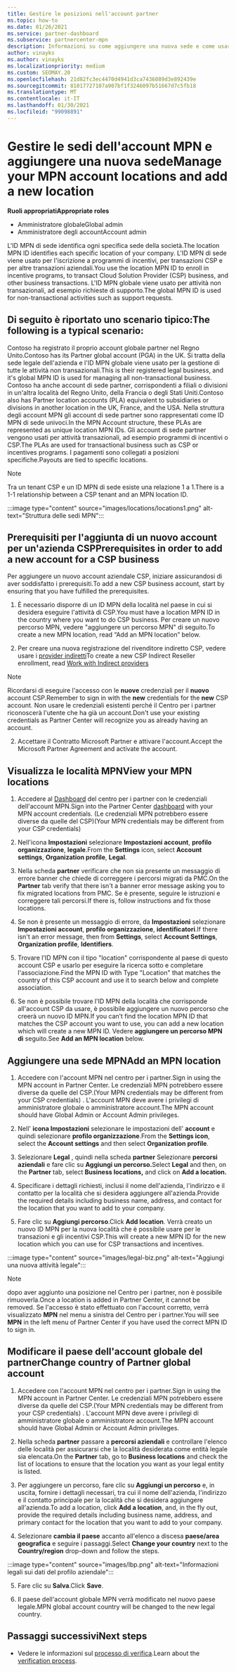 ```yaml
---
title: Gestire le posizioni nell'account partner
ms.topic: how-to
ms.date: 01/26/2021
ms.service: partner-dashboard
ms.subservice: partnercenter-mpn
description: Informazioni su come aggiungere una nuova sede e come usare l'ID MNP di sede in programmi di incentivi, transazioni aziendali CSP, sottoscrizioni e altre transazioni.
author: vinayks
ms.author: vinayks
ms.localizationpriority: medium
ms.custom: SEOMAY.20
ms.openlocfilehash: 21d82fc3ec4470d4941d3ca7436089d3e892439e
ms.sourcegitcommit: 81017727107a907bf1f3246097b51667d7c5fb18
ms.translationtype: MT
ms.contentlocale: it-IT
ms.lasthandoff: 01/30/2021
ms.locfileid: "99098891"
---
```

# <a name="manage-your-mpn-account-locations-and-add-a-new-location"></a><span data-ttu-id="49058-103">Gestire le sedi dell'account MPN e aggiungere una nuova sede</span><span class="sxs-lookup"><span data-stu-id="49058-103">Manage your MPN account locations and add a new location</span></span>


<span data-ttu-id="49058-104">**Ruoli appropriati**</span><span class="sxs-lookup"><span data-stu-id="49058-104">**Appropriate roles**</span></span>

- <span data-ttu-id="49058-105">Amministratore globale</span><span class="sxs-lookup"><span data-stu-id="49058-105">Global admin</span></span>
- <span data-ttu-id="49058-106">Amministratore degli account</span><span class="sxs-lookup"><span data-stu-id="49058-106">Account admin</span></span>

<span data-ttu-id="49058-107">L'ID MPN di sede identifica ogni specifica sede della società.</span><span class="sxs-lookup"><span data-stu-id="49058-107">The location MPN ID identifies each specific location of your company.</span></span> <span data-ttu-id="49058-108">L'ID MPN di sede viene usato per l'iscrizione a programmi di incentivi, per transazioni CSP e per altre transazioni aziendali.</span><span class="sxs-lookup"><span data-stu-id="49058-108">You use the location MPN ID to enroll in incentive programs, to transact Cloud Solution Provider (CSP) business, and other business transactions.</span></span> <span data-ttu-id="49058-109">L'ID MPN globale viene usato per attività non transazionali, ad esempio richieste di supporto.</span><span class="sxs-lookup"><span data-stu-id="49058-109">The global MPN ID is used for non-transactional activities such as support requests.</span></span>

## <a name="the-following-is-a-typical-scenario"></a><span data-ttu-id="49058-110">Di seguito è riportato uno scenario tipico:</span><span class="sxs-lookup"><span data-stu-id="49058-110">The following is a typical scenario:</span></span>

<span data-ttu-id="49058-111">Contoso ha registrato il proprio account globale partner nel Regno Unito.</span><span class="sxs-lookup"><span data-stu-id="49058-111">Contoso has its Partner global account (PGA) in the UK.</span></span> <span data-ttu-id="49058-112">Si tratta della sede legale dell'azienda e l'ID MPN globale viene usato per la gestione di tutte le attività non transazionali.</span><span class="sxs-lookup"><span data-stu-id="49058-112">This is their registered legal business, and it's global MPN ID is used for managing all non-transactional business.</span></span> <span data-ttu-id="49058-113">Contoso ha anche account di sede partner, corrispondenti a filiali o divisioni in un'altra località del Regno Unito, della Francia o degli Stati Uniti.</span><span class="sxs-lookup"><span data-stu-id="49058-113">Contoso also has Partner location accounts (PLA) equivalent to subsidiaries or divisions in another location in the UK, France, and the USA.</span></span> <span data-ttu-id="49058-114">Nella struttura degli account MPN gli account di sede partner sono rappresentati come ID MPN di sede univoci.</span><span class="sxs-lookup"><span data-stu-id="49058-114">In the MPN Account structure, these PLAs are represented as unique location MPN IDs.</span></span> <span data-ttu-id="49058-115">Gli account di sede partner vengono usati per attività transazionali, ad esempio programmi di incentivi o CSP.</span><span class="sxs-lookup"><span data-stu-id="49058-115">The PLAs are used for transactional business such as CSP or incentives programs.</span></span> <span data-ttu-id="49058-116">I pagamenti sono collegati a posizioni specifiche.</span><span class="sxs-lookup"><span data-stu-id="49058-116">Payouts are tied to specific locations.</span></span> 

>[!NOTE]
><span data-ttu-id="49058-117">Tra un tenant CSP e un ID MPN di sede esiste una relazione 1 a 1.</span><span class="sxs-lookup"><span data-stu-id="49058-117">There is a 1-1 relationship between a CSP tenant and an MPN location ID.</span></span>

:::image type="content" source="images/locations/locations1.png" alt-text="Struttura delle sedi MPN":::

## <a name="prerequisites-in-order-to-add-a-new-account-for-a-csp-business"></a><span data-ttu-id="49058-119">Prerequisiti per l'aggiunta di un nuovo account per un'azienda CSP</span><span class="sxs-lookup"><span data-stu-id="49058-119">Prerequisites in order to add a new account for a CSP business</span></span>

<span data-ttu-id="49058-120">Per aggiungere un nuovo account aziendale CSP, iniziare assicurandosi di aver soddisfatto i prerequisiti.</span><span class="sxs-lookup"><span data-stu-id="49058-120">To add a new CSP business account, start by ensuring that you have fulfilled the prerequisites.</span></span>

1. <span data-ttu-id="49058-121">È necessario disporre di un ID MPN della località nel paese in cui si desidera eseguire l'attività di CSP.</span><span class="sxs-lookup"><span data-stu-id="49058-121">You must have a location MPN ID in the country where you want to do CSP business.</span></span> <span data-ttu-id="49058-122">Per creare un nuovo percorso MPN, vedere "aggiungere un percorso MPN" di seguito.</span><span class="sxs-lookup"><span data-stu-id="49058-122">To create a new MPN location, read “Add an MPN location” below.</span></span>
  
1. <span data-ttu-id="49058-123">Per creare una nuova registrazione del rivenditore indiretto CSP, vedere usare i [provider indiretti](indirect-reseller-tasks-in-partner-center.md#get-started)</span><span class="sxs-lookup"><span data-stu-id="49058-123">To create a new CSP Indirect Reseller enrollment, read [Work with Indirect providers](indirect-reseller-tasks-in-partner-center.md#get-started)</span></span> 

>[!NOTE] 
 ><span data-ttu-id="49058-124">Ricordarsi di eseguire l'accesso con le **nuove** credenziali per il **nuovo** account CSP.</span><span class="sxs-lookup"><span data-stu-id="49058-124">Remember to sign in with the **new** credentials for the **new** CSP account.</span></span> <span data-ttu-id="49058-125">Non usare le credenziali esistenti perché il Centro per i partner riconoscerà l'utente che ha già un account.</span><span class="sxs-lookup"><span data-stu-id="49058-125">Don't use your existing credentials as Partner Center will recognize you as already having an account.</span></span>

2. <span data-ttu-id="49058-126">Accettare il Contratto Microsoft Partner e attivare l'account.</span><span class="sxs-lookup"><span data-stu-id="49058-126">Accept the Microsoft Partner Agreement and activate the account.</span></span>

## <a name="view-your-mpn-locations"></a><span data-ttu-id="49058-127">Visualizza le località MPN</span><span class="sxs-lookup"><span data-stu-id="49058-127">View your MPN locations</span></span>

1. <span data-ttu-id="49058-128">Accedere al [Dashboard](https://partner.microsoft.com/dashboard/home) del centro per i partner con le credenziali dell'account MPN.</span><span class="sxs-lookup"><span data-stu-id="49058-128">Sign into the Partner Center [dashboard](https://partner.microsoft.com/dashboard/home) with your MPN account credentials.</span></span> <span data-ttu-id="49058-129">(Le credenziali MPN potrebbero essere diverse da quelle del CSP)</span><span class="sxs-lookup"><span data-stu-id="49058-129">(Your MPN credentials may be different from your CSP credentials)</span></span> 
 
1. <span data-ttu-id="49058-130">Nell'icona **Impostazioni** selezionare **Impostazioni account**, **profilo organizzazione**, **legale**.</span><span class="sxs-lookup"><span data-stu-id="49058-130">From the **Settings** icon, select **Account settings**, **Organization profile**, **Legal**.</span></span> 

1. <span data-ttu-id="49058-131">Nella scheda **partner** verificare che non sia presente un messaggio di errore banner che chiede di correggere i percorsi migrati da PMC.</span><span class="sxs-lookup"><span data-stu-id="49058-131">On the **Partner** tab verify that there isn't a banner error message asking you to fix migrated locations from PMC.</span></span> <span data-ttu-id="49058-132">Se è presente, seguire le istruzioni e correggere tali percorsi.</span><span class="sxs-lookup"><span data-stu-id="49058-132">If there is, follow instructions and fix those locations.</span></span> 

3. <span data-ttu-id="49058-133">Se non è presente un messaggio di errore, da  **Impostazioni** selezionare  **Impostazioni account**, **profilo organizzazione**, **identificatori**.</span><span class="sxs-lookup"><span data-stu-id="49058-133">If there isn't an error message, then from  **Settings**, select  **Account Settings**, **Organization profile**, **Identifiers**.</span></span>

4. <span data-ttu-id="49058-134">Trovare l'ID MPN con il tipo "location" corrispondente al paese di questo account CSP e usarlo per eseguire la ricerca sotto e completare l'associazione.</span><span class="sxs-lookup"><span data-stu-id="49058-134">Find the MPN ID with Type "Location" that matches the country of this CSP account and use it to search below and complete association.</span></span>

5. <span data-ttu-id="49058-135">Se non è possibile trovare l'ID MPN della località che corrisponde all'account CSP da usare, è possibile aggiungere un nuovo percorso che creerà un nuovo ID MPN.</span><span class="sxs-lookup"><span data-stu-id="49058-135">If you can’t find the location MPN ID that matches the CSP account you want to use, you can add a new location which will create a new MPN ID.</span></span> <span data-ttu-id="49058-136">Vedere **aggiungere un percorso MPN di** seguito.</span><span class="sxs-lookup"><span data-stu-id="49058-136">See **Add an MPN location** below.</span></span>

## <a name="add-an-mpn-location"></a><span data-ttu-id="49058-137">Aggiungere una sede MPN</span><span class="sxs-lookup"><span data-stu-id="49058-137">Add an MPN location</span></span>

1. <span data-ttu-id="49058-138">Accedere con l'account MPN nel centro per i partner.</span><span class="sxs-lookup"><span data-stu-id="49058-138">Sign in using the MPN account in Partner Center.</span></span> <span data-ttu-id="49058-139">Le credenziali MPN potrebbero essere diverse da quelle del CSP.</span><span class="sxs-lookup"><span data-stu-id="49058-139">(Your MPN credentials may be different from your CSP credentials) .</span></span> <span data-ttu-id="49058-140">L'account MPN deve avere i privilegi di amministratore globale o amministratore account.</span><span class="sxs-lookup"><span data-stu-id="49058-140">The MPN account should have Global Admin or Account Admin privileges.</span></span> 

1. <span data-ttu-id="49058-141">Nell' **icona Impostazioni** selezionare le impostazioni dell' **account** e quindi selezionare **profilo organizzazione**.</span><span class="sxs-lookup"><span data-stu-id="49058-141">From the **Settings icon**, select the **Account settings** and then select **Organization profile**.</span></span>

2. <span data-ttu-id="49058-142">Selezionare **Legal** , quindi nella scheda **partner** Selezionare **percorsi aziendali** e fare clic su **Aggiungi un percorso.**</span><span class="sxs-lookup"><span data-stu-id="49058-142">Select **Legal** and then, on the **Partner** tab, select **Business locations,** and click on **Add a location.**</span></span>

3. <span data-ttu-id="49058-143">Specificare i dettagli richiesti, inclusi il nome dell'azienda, l'indirizzo e il contatto per la località che si desidera aggiungere all'azienda.</span><span class="sxs-lookup"><span data-stu-id="49058-143">Provide the required details including business name, address, and contact for the location that you want to add to your company.</span></span>
 
1. <span data-ttu-id="49058-144">Fare clic su **Aggiungi percorso**.</span><span class="sxs-lookup"><span data-stu-id="49058-144">Click **Add location**.</span></span> <span data-ttu-id="49058-145">Verrà creato un nuovo ID MPN per la nuova località che è possibile usare per le transazioni e gli incentivi CSP.</span><span class="sxs-lookup"><span data-stu-id="49058-145">This will create a new MPN ID for the new location which you can use for CSP transactions and incentives.</span></span>

:::image type="content" source="images/legal-biz.png" alt-text="Aggiungi una nuova attività legale":::

> [!NOTE]
> <span data-ttu-id="49058-147">dopo aver aggiunto una posizione nel Centro per i partner, non è possibile rimuoverla.</span><span class="sxs-lookup"><span data-stu-id="49058-147">Once a location is added in Partner Center, it cannot be removed.</span></span> <span data-ttu-id="49058-148">Se l'accesso è stato effettuato con l'account corretto, verrà visualizzato **MPN** nel menu a sinistra del Centro per i partner.</span><span class="sxs-lookup"><span data-stu-id="49058-148">You will see **MPN** in the left menu of Partner Center if you have used the correct MPN ID to sign in.</span></span>

## <a name="change-country-of-partner-global-account"></a><span data-ttu-id="49058-149">Modificare il paese dell'account globale del partner</span><span class="sxs-lookup"><span data-stu-id="49058-149">Change country of Partner global account</span></span> 

1. <span data-ttu-id="49058-150">Accedere con l'account MPN nel centro per i partner.</span><span class="sxs-lookup"><span data-stu-id="49058-150">Sign in using the MPN account in Partner Center.</span></span> <span data-ttu-id="49058-151">Le credenziali MPN potrebbero essere diverse da quelle del CSP.</span><span class="sxs-lookup"><span data-stu-id="49058-151">(Your MPN credentials may be different from your CSP credentials) .</span></span> <span data-ttu-id="49058-152">L'account MPN deve avere i privilegi di amministratore globale o amministratore account.</span><span class="sxs-lookup"><span data-stu-id="49058-152">The MPN account should have Global Admin or Account Admin privileges.</span></span> 

2. <span data-ttu-id="49058-153">Nella scheda **partner** passare a **percorsi aziendali** e controllare l'elenco delle località per assicurarsi che la località desiderata come entità legale sia elencata.</span><span class="sxs-lookup"><span data-stu-id="49058-153">On the **Partner** tab, go to **Business locations** and check the list of locations to ensure that the location you want as your legal entity is listed.</span></span> 
 
1. <span data-ttu-id="49058-154">Per aggiungere un percorso, fare clic su **Aggiungi un percorso** e, in uscita, fornire i dettagli necessari, tra cui il nome dell'azienda, l'indirizzo e il contatto principale per la località che si desidera aggiungere all'azienda.</span><span class="sxs-lookup"><span data-stu-id="49058-154">To add a location, click **Add a location**, and, in the fly out, provide the required details including business name, address, and primary contact for the location that you want to add to your company.</span></span> 
 
1. <span data-ttu-id="49058-155">Selezionare **cambia il paese** accanto all'elenco a discesa **paese/area geografica** e seguire i passaggi.</span><span class="sxs-lookup"><span data-stu-id="49058-155">Select **Change your country** next to the **Country/region** drop-down and follow the steps.</span></span> 

:::image type="content" source="images/lbp.png" alt-text="Informazioni legali sui dati del profilo aziendale":::

5. <span data-ttu-id="49058-157">Fare clic su **Salva**.</span><span class="sxs-lookup"><span data-stu-id="49058-157">Click **Save**.</span></span>

6. <span data-ttu-id="49058-158">Il paese dell'account globale MPN verrà modificato nel nuovo paese legale.</span><span class="sxs-lookup"><span data-stu-id="49058-158">MPN global account country will be changed to the new legal country.</span></span>
  
## <a name="next-steps"></a><span data-ttu-id="49058-159">Passaggi successivi</span><span class="sxs-lookup"><span data-stu-id="49058-159">Next steps</span></span>

- <span data-ttu-id="49058-160">Vedere le informazioni sul [processo di verifica](verification-responses.md).</span><span class="sxs-lookup"><span data-stu-id="49058-160">Learn about the [verification process](verification-responses.md).</span></span>
